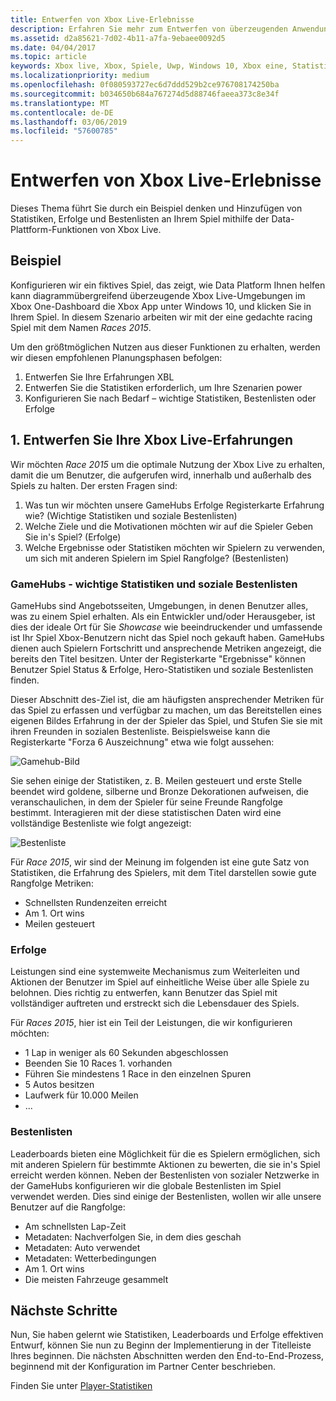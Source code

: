 ```yaml
---
title: Entwerfen von Xbox Live-Erlebnisse
description: Erfahren Sie mehr zum Entwerfen von überzeugenden Anwendungen für Xbox Live-Elemente durch die Player-Statistiken und Bestenlisten Erfolge Titel Ihres planen.
ms.assetid: d2a85621-7d02-4b11-a7fa-9ebaee0092d5
ms.date: 04/04/2017
ms.topic: article
keywords: Xbox live, Xbox, Spiele, Uwp, Windows 10, Xbox eine, Statistiken, Erfolge, Bestenlisten, Entwurf
ms.localizationpriority: medium
ms.openlocfilehash: 0f080593727ec6d7ddd529b2ce976708174250ba
ms.sourcegitcommit: b034650b684a767274d5d88746faeea373c8e34f
ms.translationtype: MT
ms.contentlocale: de-DE
ms.lasthandoff: 03/06/2019
ms.locfileid: "57600785"
---
```

# <a name="designing-xbox-live-experiences"></a>Entwerfen von Xbox Live-Erlebnisse

Dieses Thema führt Sie durch ein Beispiel denken und Hinzufügen von Statistiken, Erfolge und Bestenlisten an Ihrem Spiel mithilfe der Data-Plattform-Funktionen von Xbox Live.

## <a name="example"></a>Beispiel
Konfigurieren wir ein fiktives Spiel, das zeigt, wie Data Platform Ihnen helfen kann diagrammübergreifend überzeugende Xbox Live-Umgebungen im Xbox One-Dashboard die Xbox App unter Windows 10, und klicken Sie in Ihrem Spiel. In diesem Szenario arbeiten wir mit der eine gedachte racing Spiel mit dem Namen _Races 2015_.

Um den größtmöglichen Nutzen aus dieser Funktionen zu erhalten, werden wir diesen empfohlenen Planungsphasen befolgen:
1. Entwerfen Sie Ihre Erfahrungen XBL
2. Entwerfen Sie die Statistiken erforderlich, um Ihre Szenarien power
3. Konfigurieren Sie nach Bedarf – wichtige Statistiken, Bestenlisten oder Erfolge


## <a name="1-design-your-xbox-live-experiences"></a>1. Entwerfen Sie Ihre Xbox Live-Erfahrungen
Wir möchten _Race 2015_ um die optimale Nutzung der Xbox Live zu erhalten, damit die um Benutzer, die aufgerufen wird, innerhalb und außerhalb des Spiels zu halten. Der ersten Fragen sind:

1. Was tun wir möchten unsere GameHubs Erfolge Registerkarte Erfahrung wie? (Wichtige Statistiken und soziale Bestenlisten)
2. Welche Ziele und die Motivationen möchten wir auf die Spieler Geben Sie in's Spiel? (Erfolge)
3. Welche Ergebnisse oder Statistiken möchten wir Spielern zu verwenden, um sich mit anderen Spielern im Spiel Rangfolge? (Bestenlisten)


### <a name="gamehubs---featured-statistics-and-social-leaderboards"></a>GameHubs - wichtige Statistiken und soziale Bestenlisten
GameHubs sind Angebotsseiten, Umgebungen, in denen Benutzer alles, was zu einem Spiel erhalten. Als ein Entwickler und/oder Herausgeber, ist dies der ideale Ort für Sie _Showcase_ wie beeindruckender und umfassende ist Ihr Spiel Xbox-Benutzern nicht das Spiel noch gekauft haben. GameHubs dienen auch Spielern Fortschritt und ansprechende Metriken angezeigt, die bereits den Titel besitzen. Unter der Registerkarte "Ergebnisse" können Benutzer Spiel Status & Erfolge, Hero-Statistiken und soziale Bestenlisten finden.

Dieser Abschnitt des-Ziel ist, die am häufigsten ansprechender Metriken für das Spiel zu erfassen und verfügbar zu machen, um das Bereitstellen eines eigenen Bildes Erfahrung in der der Spieler das Spiel, und Stufen Sie sie mit ihren Freunden in sozialen Bestenliste. Beispielsweise kann die Registerkarte "Forza 6 Auszeichnung" etwa wie folgt aussehen:

![Gamehub-Bild](../images/omega/forza_gamehub.png)


Sie sehen einige der Statistiken, z. B. Meilen gesteuert und erste Stelle beendet wird goldene, silberne und Bronze Dekorationen aufweisen, die veranschaulichen, in dem der Spieler für seine Freunde Rangfolge bestimmt. Interagieren mit der diese statistischen Daten wird eine vollständige Bestenliste wie folgt angezeigt:

![Bestenliste](../images/omega/progress_gamehub_lb.png)

 Für _Race 2015_, wir sind der Meinung im folgenden ist eine gute Satz von Statistiken, die Erfahrung des Spielers, mit dem Titel darstellen sowie gute Rangfolge Metriken:
 * Schnellsten Rundenzeiten erreicht
 * Am 1. Ort wins
 * Meilen gesteuert


### <a name="achievements"></a>Erfolge
Leistungen sind eine systemweite Mechanismus zum Weiterleiten und Aktionen der Benutzer im Spiel auf einheitliche Weise über alle Spiele zu belohnen. Dies richtig zu entwerfen, kann Benutzer das Spiel mit vollständiger auftreten und erstreckt sich die Lebensdauer des Spiels.

Für _Races 2015_, hier ist ein Teil der Leistungen, die wir konfigurieren möchten:
* 1 Lap in weniger als 60 Sekunden abgeschlossen
* Beenden Sie 10 Races 1. vorhanden
* Führen Sie mindestens 1 Race in den einzelnen Spuren
* 5 Autos besitzen
* Laufwerk für 10.000 Meilen
* ...


###  <a name="leaderboards"></a>Bestenlisten
Leaderboards bieten eine Möglichkeit für die es Spielern ermöglichen, sich mit anderen Spielern für bestimmte Aktionen zu bewerten, die sie in's Spiel erreicht werden können. Neben der Bestenlisten von sozialer Netzwerke in der GameHubs konfigurieren wir die globale Bestenlisten im Spiel verwendet werden. Dies sind einige der Bestenlisten, wollen wir alle unsere Benutzer auf die Rangfolge:

* Am schnellsten Lap-Zeit
 * Metadaten: Nachverfolgen Sie, in dem dies geschah
 * Metadaten: Auto verwendet
 * Metadaten: Wetterbedingungen
* Am 1. Ort wins
* Die meisten Fahrzeuge gesammelt

## <a name="next-steps"></a>Nächste Schritte
Nun, Sie haben gelernt wie Statistiken, Leaderboards und Erfolge effektiven Entwurf, können Sie nun zu Beginn der Implementierung in der Titelleiste Ihres beginnen.  Die nächsten Abschnitten werden den End-to-End-Prozess, beginnend mit der Konfiguration im Partner Center beschrieben.

Finden Sie unter [Player-Statistiken](../leaderboards-and-stats-2017/player-stats.md)
